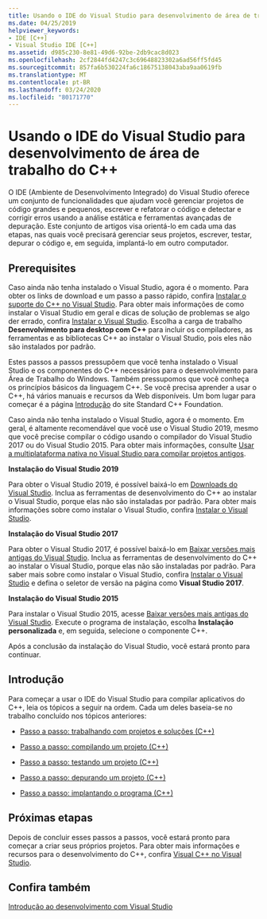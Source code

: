 ```yaml
---
title: Usando o IDE do Visual Studio para desenvolvimento de área de trabalho do C++
ms.date: 04/25/2019
helpviewer_keywords:
- IDE [C++]
- Visual Studio IDE [C++]
ms.assetid: d985c230-8e81-49d6-92be-2db9cac8d023
ms.openlocfilehash: 2cf2844fd4247c3c69648823302a6ad56ff5fd45
ms.sourcegitcommit: 857fa6b530224fa6c18675138043aba9aa0619fb
ms.translationtype: MT
ms.contentlocale: pt-BR
ms.lasthandoff: 03/24/2020
ms.locfileid: "80171770"
---
```

# <a name="using-the-visual-studio-ide-for-c-desktop-development"></a>Usando o IDE do Visual Studio para desenvolvimento de área de trabalho do C++

O IDE (Ambiente de Desenvolvimento Integrado) do Visual Studio oferece um conjunto de funcionalidades que ajudam você gerenciar projetos de código grandes e pequenos, escrever e refatorar o código e detectar e corrigir erros usando a análise estática e ferramentas avançadas de depuração. Este conjunto de artigos visa orientá-lo em cada uma das etapas, nas quais você precisará gerenciar seus projetos, escrever, testar, depurar o código e, em seguida, implantá-lo em outro computador.

## <a name="prerequisites"></a>Prerequisites

Caso ainda não tenha instalado o Visual Studio, agora é o momento. Para obter os links de download e um passo a passo rápido, confira [Instalar o suporte do C++ no Visual Studio](../build/vscpp-step-0-installation.md). Para obter mais informações de como instalar o Visual Studio em geral e dicas de solução de problemas se algo der errado, confira [Instalar o Visual Studio](/visualstudio/install/install-visual-studio). Escolha a carga de trabalho **Desenvolvimento para desktop com C++** para incluir os compiladores, as ferramentas e as bibliotecas C++ ao instalar o Visual Studio, pois eles não são instalados por padrão.

Estes passos a passos pressupõem que você tenha instalado o Visual Studio e os componentes do C++ necessários para o desenvolvimento para Área de Trabalho do Windows. Também pressupomos que você conheça os princípios básicos da linguagem C++. Se você precisa aprender a usar o C++, há vários manuais e recursos da Web disponíveis. Um bom lugar para começar é a página [Introdução](https://isocpp.org/get-started) do site Standard C++ Foundation.

Caso ainda não tenha instalado o Visual Studio, agora é o momento. Em geral, é altamente recomendável que você use o Visual Studio 2019, mesmo que você precise compilar o código usando o compilador do Visual Studio 2017 ou do Visual Studio 2015. Para obter mais informações, consulte [Usar a multiplataforma nativa no Visual Studio para compilar projetos antigos](../porting/use-native-multi-targeting.md).

**Instalação do Visual Studio 2019**

Para obter o Visual Studio 2019, é possível baixá-lo em [Downloads do Visual Studio](https://www.visualstudio.com/downloads/). Inclua as ferramentas de desenvolvimento do C++ ao instalar o Visual Studio, porque elas não são instaladas por padrão. Para obter mais informações sobre como instalar o Visual Studio, confira [Instalar o Visual Studio](/visualstudio/install/install-visual-studio).

**Instalação do Visual Studio 2017**

Para obter o Visual Studio 2017, é possível baixá-lo em [Baixar versões mais antigas do Visual Studio](https://www.visualstudio.com/vs/older-downloads/). Inclua as ferramentas de desenvolvimento do C++ ao instalar o Visual Studio, porque elas não são instaladas por padrão. Para saber mais sobre como instalar o Visual Studio, confira [Instalar o Visual Studio](/visualstudio/install/install-visual-studio) e defina o seletor de versão na página como **Visual Studio 2017**.

**Instalação do Visual Studio 2015**

Para instalar o Visual Studio 2015, acesse [Baixar versões mais antigas do Visual Studio](https://www.visualstudio.com/vs/older-downloads/). Execute o programa de instalação, escolha **Instalação personalizada** e, em seguida, selecione o componente C++.

Após a conclusão da instalação do Visual Studio, você estará pronto para continuar.

## <a name="get-started"></a>Introdução

Para começar a usar o IDE do Visual Studio para compilar aplicativos do C++, leia os tópicos a seguir na ordem. Cada um deles baseia-se no trabalho concluído nos tópicos anteriores:

- [Passo a passo: trabalhando com projetos e soluções (C++)](walkthrough-working-with-projects-and-solutions-cpp.md)

- [Passo a passo: compilando um projeto (C++)](walkthrough-building-a-project-cpp.md)

- [Passo a passo: testando um projeto (C++)](walkthrough-testing-a-project-cpp.md)

- [Passo a passo: depurando um projeto (C++)](walkthrough-debugging-a-project-cpp.md)

- [Passo a passo: implantando o programa (C++)](walkthrough-deploying-your-program-cpp.md)

## <a name="next-steps"></a>Próximas etapas

Depois de concluir esses passos a passos, você estará pronto para começar a criar seus próprios projetos. Para obter mais informações e recursos para o desenvolvimento do C++, confira [Visual C++ no Visual Studio](../overview/visual-cpp-in-visual-studio.md).

## <a name="see-also"></a>Confira também

[Introdução ao desenvolvimento com Visual Studio](/visualstudio/ide/get-started-developing-with-visual-studio)
